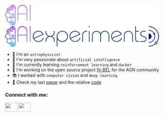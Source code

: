 

<img src="images/icons/dark_theme.svg#gh-dark-mode-only" alt="">
<img src="images/icons/light_theme.svg#gh-light-mode-only" alt="">


- :stars: I'm an ```astrophysicist```
- :brain: I'm very passionate about ```artificial intelligence```
- :seedling: I'm currently learning ```reinforcement learning``` and ```docker```
- :construction_worker: I'm working on the open source project [fit-BEL](https://github.com/Alexperiments/fit-BEL) for the AGN community
- :books: I worked with ```computer vision``` and ```deep learning```
- :newspaper: Check my last [paper](https://arxiv.org/abs/2202.03444) and the relative [code](https://github.com/Alexperiments/diana_et_al_2021)

<h3 align="left">Connect with me:</h3>
<p align="left">
  <a href="https://www.linkedin.com/in/alessandro--diana/" target="blank"><img align="center"
      src="https://raw.githubusercontent.com/rahuldkjain/github-profile-readme-generator/master/src/images/icons/Social/linked-in-alt.svg"
      alt="" height="30" width="40" /></a> 
  <a href="https://www.instagram.com/elatsuj/" target="blank"><img align="center"
      src="https://raw.githubusercontent.com/rahuldkjain/github-profile-readme-generator/master/src/images/icons/Social/instagram.svg"
      alt="" height="30" width="40" /></a> 
</p>
